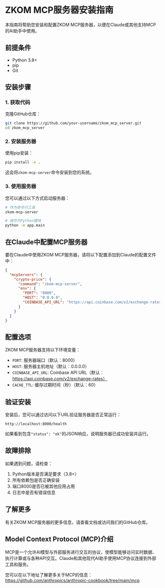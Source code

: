 # ZKOM MCP服务器安装指南

本指南将帮助您安装和配置ZKOM MCP服务器，以便在Claude或其他支持MCP的AI助手中使用。

## 前提条件

- Python 3.8+
- pip
- Git

## 安装步骤

### 1. 获取代码

克隆GitHub仓库：

```bash
git clone https://github.com/your-username/zkom_mcp_server.git
cd zkom_mcp_server
```

### 2. 安装服务器

使用pip安装：

```bash
pip install -e .
```

这会将`zkom-mcp-server`命令安装到您的系统。

### 3. 使用服务器

您可以通过以下方式启动服务器：

```bash
# 作为命令行工具
zkom-mcp-server

# 或作为Python模块
python -m app.main
```

## 在Claude中配置MCP服务器

要在Claude中使用ZKOM MCP服务器，请将以下配置添加到Claude的配置文件中：

```json
{
  "mcpServers": {
    "crypto-price": {
      "command": "zkom-mcp-server",
      "env": {
        "PORT": "8000",
        "HOST": "0.0.0.0",
        "COINBASE_API_URL": "https://api.coinbase.com/v2/exchange-rates"
      }
    }
  }
}
```

## 配置选项

ZKOM MCP服务器支持以下环境变量：

- `PORT`: 服务器端口（默认：8000）
- `HOST`: 服务器主机地址（默认：0.0.0.0）
- `COINBASE_API_URL`: Coinbase API URL（默认：https://api.coinbase.com/v2/exchange-rates）
- `CACHE_TTL`: 缓存过期时间（秒）（默认：60）

## 验证安装

安装后，您可以通过访问以下URL验证服务器是否正常运行：

```
http://localhost:8000/health
```

如果看到包含`"status": "ok"`的JSON响应，说明服务器已成功安装并运行。

## 故障排除

如果遇到问题，请检查：

1. Python版本是否满足要求（3.8+）
2. 所有依赖包是否正确安装
3. 端口8000是否已被其他应用占用
4. 日志中是否有错误信息

## 了解更多

有关ZKOM MCP服务器的更多信息，请查看文档或访问我们的GitHub仓库。

## Model Context Protocol (MCP)介绍

MCP是一个允许AI模型与外部服务进行交互的协议，使模型能够访问实时数据、执行计算或与各种API交互。Claude和其他现代AI助手使用MCP协议连接到外部工具和服务。

您可以在以下地址了解更多关于MCP的信息：
https://github.com/anthropics/anthropic-cookbook/tree/main/mcp 